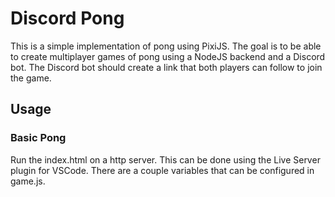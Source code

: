 # Discord Pong
This is a simple implementation of pong using PixiJS. The goal is to be able to create multiplayer games of pong using a NodeJS backend and a Discord bot. The Discord bot should create a link that both players can follow to join the game. 

## Usage 
### Basic Pong
Run the index.html on a http server. This can be done using the Live Server plugin for VSCode. 
There are a couple variables that can be configured in game.js. 

